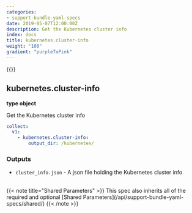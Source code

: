 ```yaml
---
categories:
- support-bundle-yaml-specs
date: 2019-05-07T12:00:00Z
description: Get the Kubernetes cluster info
index: docs
title: kubernetes.cluster-info
weight: "100"
gradient: "purpleToPink"
---
```


{{<legacynotice>}}

## kubernetes.cluster-info

**type object**

Get the Kubernetes cluster info


```yaml
collect:
  v1:
    - kubernetes.cluster-info:
        output_dir: /kubernetes/
```


### Outputs

    
- `cluster_info.json` - A json file holding the Kubernetes cluster info


<br>
{{< note title="Shared Parameters" >}}
This spec also inherits all of the required and optional [Shared Parameters](/api/support-bundle-yaml-specs/shared/)
{{< /note >}}

  